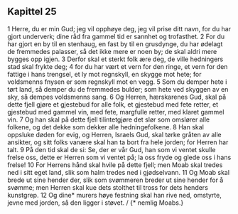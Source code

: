 ## Kapittel 25

1 Herre, du er min Gud; jeg vil opphøye deg, jeg vil prise ditt navn, for du har gjort underverk; dine råd fra gammel tid er sannhet og trofasthet.
2 For du har gjort en by til en stenhaug, en fast by til en grusdynge, du har ødelagt de fremmedes palasser, så det ikke mere er noen by; de skal aldri mere bygges opp igjen.
3 Derfor skal et sterkt folk ære deg, de ville hedningers stad skal frykte deg;
4 for du har vært et vern for den ringe, et vern for den fattige i hans trengsel, et ly mot regnskyll, en skygge mot hete; for voldsmenns fnysen er som regnskyll mot en vegg.
5 Som du demper hete i tørt land, så demper du de fremmedes bulder; som hete ved skyggen av en sky, så dempes voldsmenns sang.
6 Og Herren, hærskarenes Gud, skal på dette fjell gjøre et gjestebud for alle folk, et gjestebud med fete retter, et gjestebud med gammel vin, med fete, margfulle retter, med klaret gammel vin.
7 Og han skal på dette fjell tilintetgjøre det slør som omslører alle folkene, og det dekke som dekker alle hedningefolkene.
8 Han skal oppsluke døden for evig, og Herren, Israels Gud, skal tørke gråten av alle ansikter, og sitt folks vanære skal han ta bort fra hele jorden; for Herren har talt.
9 På den tid skal de si: Se, der er vår Gud, han som vi ventet skulle frelse oss, dette er Herren som vi ventet på; la oss fryde og glede oss i hans frelse!
10 For Herrens hånd skal hvile på dette fjell; men Moab skal tredes ned i sitt eget land, slik som halm tredes ned i gjødselvann.
11 Og Moab skal brede ut sine hender der, slik som svømmeren breder ut sine hender for å svømme; men Herren skal kue dets stolthet til tross for dets henders kunstgrep.
12 Og dine* murers høye festning skal han rive ned, omstyrte, jevne med jorden, så den ligger i støvet. / {* nemlig Moabs.}
